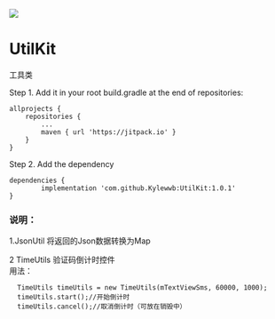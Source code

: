 [![](https://jitpack.io/v/Kylewwb/UtilKit.svg)](https://jitpack.io/#Kylewwb/UtilKit)


# UtilKit
工具类

Step 1. Add it in your root build.gradle at the end of repositories:

	allprojects {
		repositories {
			...
			maven { url 'https://jitpack.io' }
		}
	}
Step 2. Add the dependency

	dependencies {
	        implementation 'com.github.Kylewwb:UtilKit:1.0.1'
	}


### 说明： 

1.JsonUtil 将返回的Json数据转换为Map <br>

2 TimeUtils 验证码倒计时控件 <br>
用法：
```Android
  TimeUtils timeUtils = new TimeUtils(mTextViewSms, 60000, 1000);
  timeUtils.start();//开始倒计时
  timeUtils.cancel();//取消倒计时（可放在销毁中）
```
